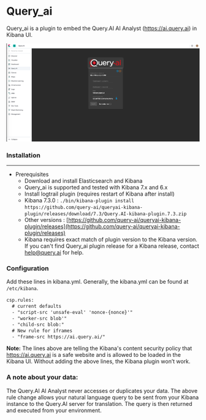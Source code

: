 # Query_ai

Query_ai is a plugin to embed the Query.AI AI Analyst (https://ai.query.ai) in Kibana UI.

![Events](screenshot.png)

### Installation
-----
- Prerequisites
  - Download and install Elasticsearch and Kibana
  - Query_ai is supported and tested with Kibana 7.x and 6.x
  - Install logtrail plugin (requires restart of Kibana after install)
  - Kibana 7.3.0 : `./bin/kibana-plugin install https://github.com/query-ai/queryai-kibana-plugin/releases/download/7.3/Query.AI-kibana-plugin.7.3.zip`
  - Other versions : [https://github.com/query-ai/queryai-kibana-plugin/releases](https://github.com/query-ai/queryai-kibana-plugin/releases)
  - Kibana requires exact match of plugin version to the Kibana version. If you can't find Query_ai plugin release for a Kibana release, contact help@query.ai for help.

### Configuration
Add these lines in kibana.yml. Generally, the kibana.yml can be found at 	
`/etc/kibana`.
```
csp.rules:
  # current defaults
  - "script-src 'unsafe-eval' 'nonce-{nonce}'"
  - "worker-src blob'"
  - "child-src blob:"
  # New rule for iframes
  - "frame-src https://ai.query.ai/"
```
**Note:** The lines above are telling the Kibana's content security policy that https://ai.query.ai is a safe website and is allowed to be loaded in the Kibana UI. Without adding the above lines, the Kibana plugin won’t work.

### A note about your data:
The Query.AI AI Analyst never accesses or duplicates your data. The above rule change allows your natural language query to be sent from your Kibana instance to the Query.AI server for translation. The query is then returned and executed from your environment.
